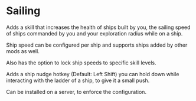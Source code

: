 # Sailing

Adds a skill that increases the health of ships built by you, the sailing speed of ships commanded by you and your exploration radius while on a ship.

Ship speed can be configured per ship and supports ships added by other mods as well.

Also has the option to lock ship speeds to specific skill levels.

Adds a ship nudge hotkey (Default: Left Shift) you can hold down while interacting with the ladder of a ship, to give it a small push.

Can be installed on a server, to enforce the configuration.